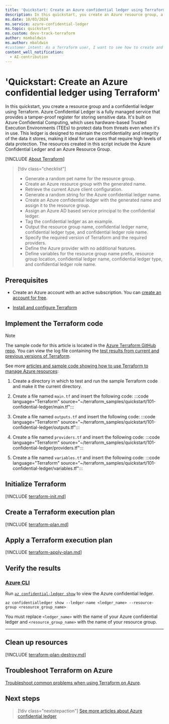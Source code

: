 ```yaml
---
title: 'Quickstart: Create an Azure confidential ledger using Terraform'
description: In this quickstart, you create an Azure resource group, a random string, and an Azure confidential ledger with a specified role and type, all in a specified location.
ms.date: 10/03/2024
ms.service: azure-confidential-ledger
ms.topic: quickstart
ms.custom: devx-track-terraform
author: msmbaldwin
ms.author: mbaldwin
#customer intent: As a Terraform user, I want to see how to create and configure an Azure confidential ledger.
content_well_notification: 
  - AI-contribution
---
```


# 'Quickstart: Create an Azure confidential ledger using Terraform'

In this quickstart, you create a resource group and a confidential ledger using Terraform. Azure Confidential Ledger is a fully managed service that provides a tamper-proof register for storing sensitive data. It's built on Azure Confidential Computing, which uses hardware-based Trusted Execution Environments (TEEs) to protect data from threats even when it's in use. This ledger is designed to maintain the confidentiality and integrity of the data it stores, making it ideal for use cases that require high levels of data protection. The resources created in this script include the Azure Confidential Ledger and an Azure Resource Group.

[!INCLUDE [About Terraform](~/azure-dev-docs-pr/articles/terraform/includes/abstract.md)]

> [!div class="checklist"]
> * Generate a random pet name for the resource group.
> * Create an Azure resource group with the generated name.
> * Retrieve the current Azure client configuration.
> * Generate a random string for the Azure confidential ledger name.
> * Create an Azure confidential ledger with the generated name and assign it to the resource group.
> * Assign an Azure AD based service principal to the confidential ledger.
> * Tag the confidential ledger as an example.
> * Output the resource group name, confidential ledger name, confidential ledger type, and confidential ledger role name.
> * Specify the required version of Terraform and the required providers.
> * Define the Azure provider with no additional features.
> * Define variables for the resource group name prefix, resource group location, confidential ledger name, confidential ledger type, and confidential ledger role name.

## Prerequisites

- Create an Azure account with an active subscription. You can [create an account for free](https://azure.microsoft.com/free/?WT.mc_id=A261C142F).

- [Install and configure Terraform](/azure/developer/terraform/quickstart-configure)

## Implement the Terraform code

> [!NOTE]
> The sample code for this article is located in the [Azure Terraform GitHub repo](https://github.com/Azure/terraform/tree/master/quickstart/101-confidential-ledger). You can view the log file containing the [test results from current and previous versions of Terraform](https://github.com/Azure/terraform/tree/master/quickstart/101-confidential-ledger/TestRecord.md).
> 
> See more [articles and sample code showing how to use Terraform to manage Azure resources](/azure/terraform):

1. Create a directory in which to test and run the sample Terraform code and make it the current directory.

1. Create a file named `main.tf` and insert the following code:
:::code language="Terraform" source="~/terraform_samples/quickstart/101-confidential-ledger/main.tf":::

1. Create a file named `outputs.tf` and insert the following code:
:::code language="Terraform" source="~/terraform_samples/quickstart/101-confidential-ledger/outputs.tf":::

1. Create a file named `providers.tf` and insert the following code:
:::code language="Terraform" source="~/terraform_samples/quickstart/101-confidential-ledger/providers.tf":::

1. Create a file named `variables.tf` and insert the following code:
:::code language="Terraform" source="~/terraform_samples/quickstart/101-confidential-ledger/variables.tf":::

## Initialize Terraform

[!INCLUDE [terraform-init.md](~/azure-dev-docs-pr/articles/terraform/includes/terraform-init.md)]

## Create a Terraform execution plan

[!INCLUDE [terraform-plan.md](~/azure-dev-docs-pr/articles/terraform/includes/terraform-plan.md)]

## Apply a Terraform execution plan

[!INCLUDE [terraform-apply-plan.md](~/azure-dev-docs-pr/articles/terraform/includes/terraform-apply-plan.md)]

## Verify the results

### [Azure CLI](#tab/azure-cli)

Run [`az confidential-ledger show`](/cli/azure/confidential-ledger#az-confidential-ledger-show) to view the Azure confidential ledger.

```azurecli
az confidentialledger show --ledger-name <ledger_name> --resource-group <resource_group_name>
```

You must replace `<ledger_name>` with the name of your Azure confidential ledger and `<resource_group_name>` with the name of your resource group.

---

## Clean up resources

[!INCLUDE [terraform-plan-destroy.md](~/azure-dev-docs-pr/articles/terraform/includes/terraform-plan-destroy.md)]

## Troubleshoot Terraform on Azure

[Troubleshoot common problems when using Terraform on Azure](/azure/developer/terraform/troubleshoot).

## Next steps

> [!div class="nextstepaction"]
> [See more articles about Azure confidential ledger](/search/?terms=Azure%20confidential%20ledger%20and%20terraform)
